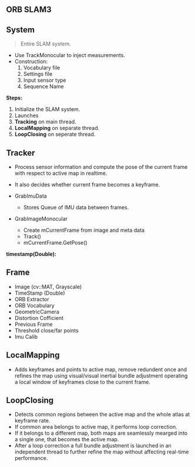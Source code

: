## ORB SLAM3

## System
> Entire SLAM system.

- Use TrackMonocular to inject measurements.
- Construction:
  1. Vocabulary file
  2. Settings file
  3. Input sensor type
  4. Sequence Name

**Steps:**
1. Initialize the SLAM system.
2. Launches
  1. **Tracking** on main thread.
  2. **LocalMapping** on separate thread.
  3. **LoopClosing** on seperate thread.

## Tracker
- Process sensor information and compute the pose of the current frame with respect to active map in realtime.
- It also decides whether current frame becomes a keyframe.

- GrabImuData
  * Stores Queue of IMU data between frames.
- GrabImageMonocular
  * Create mCurrentFrame from image and meta data
  * Track()
  * mCurrentFrame.GetPose()

**timestamp(Double):** 

## Frame
- Image (cv::MAT, Grayscale)
- TimeStamp (Double)
- ORB Extractor
- ORB Vocabulary
- GeometricCamera
- Distortion Cofficient
- Previous Frame
- Threshold close/far points
- Imu Calib

## LocalMapping
- Adds keyframes and points to active map, remove redundent once and refines the map using visual/visual inertial bundle adjustment operating a local window of keyframes close to the current frame.

## LoopClosing
- Detects common regions between the active map and the whole atlas at keyframe rate.
- If common area belongs to active map, it performs loop correction.
- If it belongs to a different map, both maps are seamlessly mearged into a single one, that becomes the active map.
- After a loop correction a full bundle adjustment is launched in an independent thread to further refine the map without affecting real-time performance.
